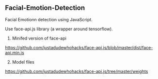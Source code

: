 ## Facial-Emotion-Detection

Facial Emotionn detection using JavaScript.

Use face-api.js library (a wrapper around tensorflow).

1. Minifed version of face-api

https://github.com/justadudewhohacks/face-api.js/blob/master/dist/face-api.min.js

2. Model files

https://github.com/justadudewhohacks/face-api.js/tree/master/weights
